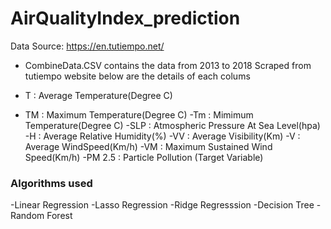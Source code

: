 # AirQualityIndex_prediction

Data Source: https://en.tutiempo.net/

- CombineData.CSV contains the data from 2013 to 2018 Scraped from tutiempo website below are the details of each colums

- T : Average Temperature(Degree C)
- TM : Maximum Temperature(Degree C)
-Tm : Mimimum Temperature(Degree C)
-SLP : Atmospheric Pressure At Sea Level(hpa)
-H : Average Relative Humidity(%)
-VV : Average Visibility(Km)
-V : Average WindSpeed(Km/h)
-VM : Maximum Sustained Wind Speed(Km/h)
-PM 2.5 : Particle Pollution (Target Variable)


### Algorithms used
-Linear Regression
-Lasso Regression
-Ridge Regresssion
-Decision Tree
-Random Forest 
